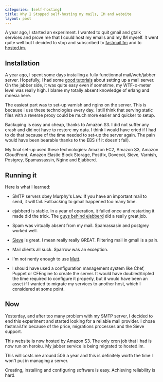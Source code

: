 ```yaml
---
categories: [self-hosting]
title: Why I Stopped self-hosting my mails, IM and website
layout: post
---
```


A year ago, I started an experiment. I wanted to quit gmail and gtalk services
and prove me that I could host my emails and my IM myself.  It went quite well
but I decided to stop and subscribed to [fastmail.fm](http://fastmail.fm) and
to [hosted.im](http://hosted.im).

## Installation

A year ago, I spent some days installing a fully functionnal mail/web/jabber
server. Hopefully, I had some [good tutorials](http://flurdy.com/docs/postfix/)
about setting up a mail server. On the jabber side, it was quite easy even if
sometime, my WTF-o-meter level was really high. I blame my totally absent
knowledge of erlang and mnesia here.

The easiest part was to set-up varnish and nginx on the server.  This is
because I use these technologies every day. I still think that serving static
files with a reverse proxy could be much more easier and quicker to setup.

Backuping is easy and cheap, thanks to Amazon S3. I did not suffer any crash
and did not have to restore my data. I think I would have cried if I had to do
that because of the time needed to set-up the server again.  The pain would
have been bearable thanks to the EBS (if it doesn't fail).

My final set-up used these technologies: Amazon EC2, Amazon S3, Amazon
CloudFront, Amazon Elastic Block Storage, Postfix, Dovecot, Sieve, Varnish,
Postgrey, Spamassassin, Nginx and Ejabberd.

## Running it

Here is what I learned:

-   SMTP servers obey Murphy's Law. If you have an important mail to send, it
    will fail. Fallbacking to gmail happened too many time.

-   ejabberd is stable. In a year of operation, it failed once and restarting
    it made did the trick. The [guys behind
    ejabberd](http://www.process-one.net/en/) did a really great job.

-   Spam was virtually absent from my mail. Spamassasin and postgrey worked
    well.

-   [Sieve](http://en.wikipedia.org/wiki/Sieve_%28mail_filtering_language%29)
    is great. I mean really really GREAT. Filtering mail in gmail is a pain.

-   Mail clients all suck. Sparrow was an exception.

-   I'm not nerdy enough to use [Mutt](http://www.mutt.org/).

-   I should have used a configuration management system like Chef, Puppet or
    CFEngine to create the server. It would have doubled/tripled the time
    required to configure it properly, but it would have been an asset if I
    wanted to migrate my services to another host, which I considered at some
    point.

## Now

Yesterday, and after too many problem with my SMTP server, I decided to end
this experiment and started looking for a reliable mail provider. I chose
fastmail.fm because of the price, migrations processes and the Sieve support.

This website is now hosted by Amazon S3. The only cron job that I had is now
run on heroku. My jabber service is being migrated to hosted.im.

This will costs me around 50$ a year and this is definitely worth the time I
won't put in managing a server.

Creating, installing and configuring software is easy. Achieving reliability is
hard.
